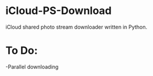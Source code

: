 # iCloud-PS-Download
iCloud shared photo stream downloader written in Python.

# To Do:
-Parallel downloading
